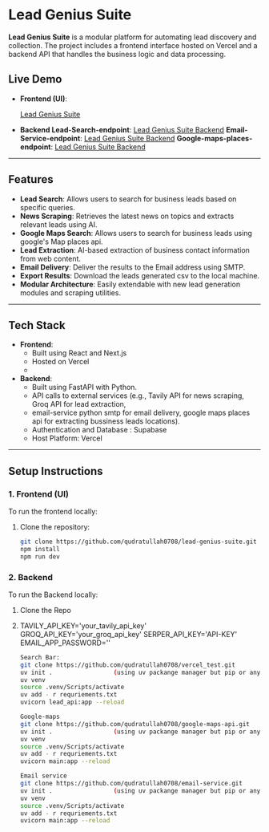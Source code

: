 
# Lead Genius Suite

**Lead Genius Suite** is a modular platform for automating lead discovery and collection.
The project includes a frontend interface hosted on Vercel and a backend API that handles the business logic and data processing.

## Live Demo

- **Frontend (UI)**:

  [Lead Genius Suite](https://lead-genius-suite.vercel.app/)
  
- **Backend
  Lead-Search-endpoint**: [Lead Genius Suite Backend](https://vercel-test-phi-three.vercel.app/)
 **Email-Service-endpoint**: [Lead Genius Suite Backend](https://email-service-bice.vercel.app/)
 **Google-maps-places-endpoint**: [Lead Genius Suite Backend](https://google-maps-api-hazel.vercel.app/)

---

## Features

- **Lead Search**: Allows users to search for business leads based on specific queries.
- **News Scraping**: Retrieves the latest news on topics and extracts relevant leads using AI.
-  **Google Maps Search**: Allows users to search for business leads using google's Map places api.
- **Lead Extraction**: AI-based extraction of business contact information from web content.
- **Email Delivery**: Deliver the results to the Email address using SMTP.
- **Export Results**: Download the leads generated csv to the local machine.
- **Modular Architecture**: Easily extendable with new lead generation modules and scraping utilities.

---

## Tech Stack

- **Frontend**:  
  - Built using React and Next.js
  - Hosted on Vercel
  - 
- **Backend**:  
  - Built using FastAPI with Python.
  - API calls to external services (e.g., Tavily API for news scraping, Groq API for lead extraction,
  - email-service python smtp for email delivery, google maps places api for extracting bussiness leads locations).
  - Authentication and Database : Supabase
  - Host Platform: Vercel

---

## Setup Instructions

### 1. Frontend (UI)

To run the frontend locally:

1. Clone the repository:
   ```bash
   git clone https://github.com/qudratullah0708/lead-genius-suite.git
   npm install
   npm run dev

### 2. Backend 

To run the Backend locally:
1. Clone the Repo
2. TAVILY_API_KEY='your_tavily_api_key'
   GROQ_API_KEY='your_groq_api_key'
   SERPER_API_KEY='API-KEY'
   EMAIL_APP_PASSWORD=''
   

    ```bash
    Search Bar:
   git clone https://github.com/qudratullah0708/vercel_test.git
    uv init .                 (using uv packange manager but pip or any other can also be used)
    uv venv 
    source .venv/Scripts/activate
    uv add - r requriements.txt
    uvicorn lead_api:app --reload

    Google-maps
    git clone https://github.com/qudratullah0708/google-maps-api.git
   uv init .                 (using uv packange manager but pip or any other can also be used)
    uv venv 
    source .venv/Scripts/activate
    uv add - r requriements.txt
    uvicorn main:app --reload

    Email service
    git clone https://github.com/qudratullah0708/email-service.git
   uv init .                 (using uv packange manager but pip or any other can also be used)
    uv venv 
    source .venv/Scripts/activate
    uv add - r requriements.txt
    uvicorn main:app --reload

```
    


